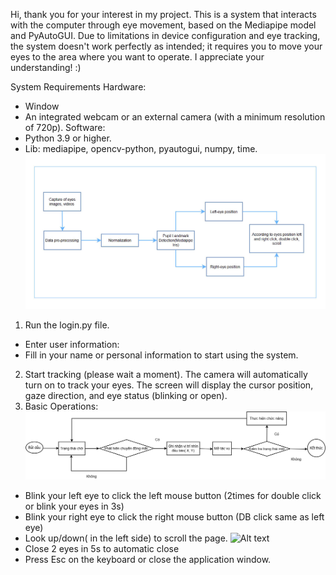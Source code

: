 Hi, thank you for your interest in my project. This is a system that interacts with the computer through eye movement, based on the Mediapipe model and PyAutoGUI. Due to limitations in device configuration and eye tracking, the system doesn't work perfectly as intended; it requires you to move your eyes to the area where you want to operate. I appreciate your understanding! :)

System Requirements
Hardware:
- Window
- An integrated webcam or an external camera (with a minimum resolution of 720p).
Software:
- Python 3.9 or higher.
- Lib: mediapipe, opencv-python, pyautogui, numpy, time.
 ![Alt text](resource/kthethong.jpg)

1) Run the login.py file.
- Enter user information:
- Fill in your name or personal information to start using the system.
2) Start tracking (please wait a moment).
The camera will automatically turn on to track your eyes. The screen will display the cursor position, gaze direction, and eye status (blinking or open).
3) Basic Operations:
  ![Alt text](resource/workflow-ngang.png)
- Blink your left eye to click the left mouse button (2times for double click or blink your eyes in 3s)
- Blink your right eye to click the right mouse button (DB click same as left eye)
- Look up/down( in the left side) to scroll the page.
  ![Alt text](resource/scrolling)
- Close 2 eyes in 5s to automatic close
- Press Esc on the keyboard or close the application window.
